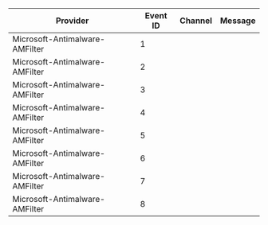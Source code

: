 Provider                        |  Event ID  |  Channel  |  Message
--------------------------------|------------|-----------|---------
Microsoft-Antimalware-AMFilter  |  1         |           |
Microsoft-Antimalware-AMFilter  |  2         |           |
Microsoft-Antimalware-AMFilter  |  3         |           |
Microsoft-Antimalware-AMFilter  |  4         |           |
Microsoft-Antimalware-AMFilter  |  5         |           |
Microsoft-Antimalware-AMFilter  |  6         |           |
Microsoft-Antimalware-AMFilter  |  7         |           |
Microsoft-Antimalware-AMFilter  |  8         |           |